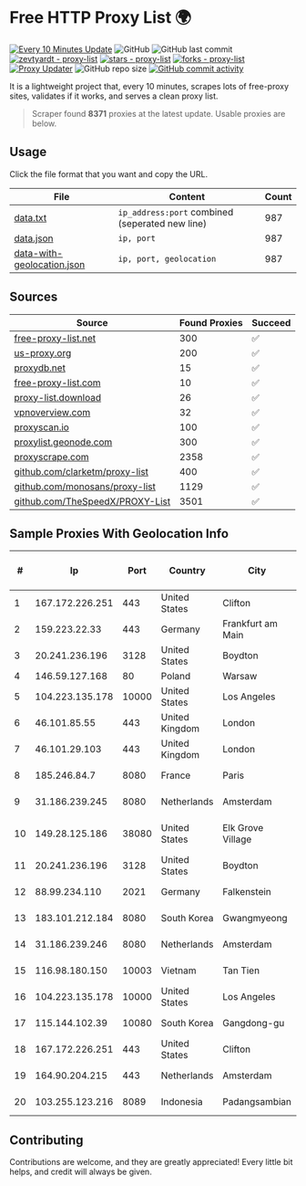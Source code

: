 
# Free HTTP Proxy List 🌍

[![Every 10 Minutes Update](https://github.com/mertguvencli/http-proxy-list/actions/workflows/main.yml/badge.svg?branch=main)](https://github.com/mertguvencli/http-proxy-list/actions/workflows/main.yml)
![GitHub](https://img.shields.io/github/license/mertguvencli/http-proxy-list)
![GitHub last commit](https://img.shields.io/github/last-commit/mertguvencli/http-proxy-list)
[![zevtyardt - proxy-list](https://img.shields.io/static/v1?label=zevtyardt&message=proxy-list&color=blue&logo=github)](https://github.com/zevtyardt/proxy-list "Go to GitHub repo")
[![stars - proxy-list](https://img.shields.io/github/stars/zevtyardt/proxy-list?style=social)](https://github.com/zevtyardt/proxy-list)
[![forks - proxy-list](https://img.shields.io/github/forks/zevtyardt/proxy-list?style=social)](https://github.com/zevtyardt/proxy-list)
[![Proxy Updater](https://github.com/zevtyardt/proxy-list/workflows/Proxy%20Updater/badge.svg)](https://github.com/zevtyardt/proxy-list/actions?query=workflow:"Proxy+Updater")
![GitHub repo size](https://img.shields.io/github/repo-size/zevtyardt/proxy-list)
[![GitHub commit activity](https://img.shields.io/github/commit-activity/m/zevtyardt/proxy-list?logo=commits)](https://github.com/zevtyardt/proxy-list/commits/main)

It is a lightweight project that, every 10 minutes, scrapes lots of free-proxy sites, validates if it works, and serves a clean proxy list.

> Scraper found **8371** proxies at the latest update. Usable proxies are below.

## Usage

Click the file format that you want and copy the URL.

|File|Content|Count|
|----|-------|-----|
|[data.txt](https://raw.githubusercontent.com/mertguvencli/http-proxy-list/main/proxy-list/data.txt)|`ip_address:port` combined (seperated new line)|987|
|[data.json](https://raw.githubusercontent.com/mertguvencli/http-proxy-list/main/proxy-list/data.json)|`ip, port`|987|
|[data-with-geolocation.json](https://raw.githubusercontent.com/mertguvencli/http-proxy-list/main/proxy-list/data-with-geolocation.json)|`ip, port, geolocation`|987|

## Sources

|Source|Found Proxies|Succeed|
|------|-------------|-------|
|[free-proxy-list.net](https://free-proxy-list.net)|300|✅|
|[us-proxy.org](https://www.us-proxy.org)|200|✅|
|[proxydb.net](http://proxydb.net)|15|✅|
|[free-proxy-list.com](https://free-proxy-list.com/?page=&port=&type%5B%5D=http&type%5B%5D=https&up_time=0&search=Search)|10|✅|
|[proxy-list.download](https://www.proxy-list.download/HTTP)|26|✅|
|[vpnoverview.com](https://vpnoverview.com/privacy/anonymous-browsing/free-proxy-servers)|32|✅|
|[proxyscan.io](https://www.proxyscan.io)|100|✅|
|[proxylist.geonode.com](https://proxylist.geonode.com/api/proxy-list?limit=300&page=1&sort_by=lastChecked&sort_type=desc&protocols=http,https)|300|✅|
|[proxyscrape.com](https://api.proxyscrape.com/v2/?request=displayproxies&protocol=http&timeout=10000&country=all&ssl=all&anonymity=all)|2358|✅|
|[github.com/clarketm/proxy-list](https://raw.githubusercontent.com/clarketm/proxy-list/master/proxy-list-raw.txt)|400|✅|
|[github.com/monosans/proxy-list](https://raw.githubusercontent.com/monosans/proxy-list/main/proxies/http.txt)|1129|✅|
|[github.com/TheSpeedX/PROXY-List](https://raw.githubusercontent.com/TheSpeedX/PROXY-List/master/http.txt)|3501|✅|


## Sample Proxies With Geolocation Info

|#|Ip|Port|Country|City|Internet Service Provider|
|-|--|----|-------|----|-------------------------|
|1|167.172.226.251|443|United States|Clifton|DigitalOcean, LLC|
|2|159.223.22.33|443|Germany|Frankfurt am Main|DigitalOcean, LLC|
|3|20.241.236.196|3128|United States|Boydton|Microsoft Corporation|
|4|146.59.127.168|80|Poland|Warsaw|OVH SAS|
|5|104.223.135.178|10000|United States|Los Angeles|LayerHost|
|6|46.101.85.55|443|United Kingdom|London|DigitalOcean|
|7|46.101.29.103|443|United Kingdom|London|DigitalOcean, LLC|
|8|185.246.84.7|8080|France|Paris|Ikoula Net SAS|
|9|31.186.239.245|8080|Netherlands|Amsterdam|NetSkope Inc|
|10|149.28.125.186|38080|United States|Elk Grove Village|The Constant Company|
|11|20.241.236.196|3128|United States|Boydton|Microsoft Corporation|
|12|88.99.234.110|2021|Germany|Falkenstein|Hetzner Online GmbH|
|13|183.101.212.184|8080|South Korea|Gwangmyeong|Korea Telecom|
|14|31.186.239.246|8080|Netherlands|Amsterdam|NetSkope Inc|
|15|116.98.180.150|10003|Vietnam|Tan Tien|Viettel Corporation|
|16|104.223.135.178|10000|United States|Los Angeles|LayerHost|
|17|115.144.102.39|10080|South Korea|Gangdong-gu|Korea Telecom|
|18|167.172.226.251|443|United States|Clifton|DigitalOcean, LLC|
|19|164.90.204.215|443|Netherlands|Amsterdam|DigitalOcean, LLC|
|20|103.255.123.216|8089|Indonesia|Padangsambian|PT DEWATA TELEMATIKA|



## Contributing

Contributions are welcome, and they are greatly appreciated! Every
little bit helps, and credit will always be given.

